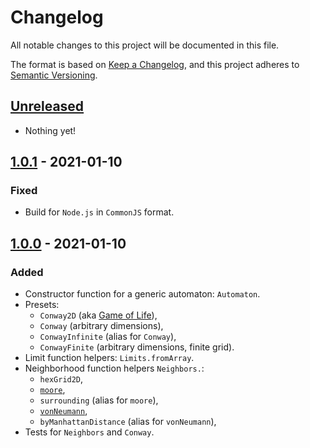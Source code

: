 # Changelog

All notable changes to this project will be documented in this file.

The format is based on [Keep a Changelog](https://keepachangelog.com/en/1.0.0/),
and this project adheres to [Semantic Versioning](https://semver.org/spec/v2.0.0.html).

## [Unreleased]

- Nothing yet!

## [1.0.1] - 2021-01-10

### Fixed

- Build for `Node.js` in `CommonJS` format.

## [1.0.0] - 2021-01-10

### Added

- Constructor function for a generic automaton: `Automaton`.
- Presets:
  - `Conway2D` (aka [Game of Life](https://en.wikipedia.org/wiki/Conway%27s_Game_of_Life)),
  - `Conway` (arbitrary dimensions),
  - `ConwayInfinite` (alias for `Conway`),
  - `ConwayFinite` (arbitrary dimensions, finite grid).
- Limit function helpers: `Limits.fromArray`.
- Neighborhood function helpers `Neighbors.`:
  - `hexGrid2D`,
  - [`moore`](https://en.wikipedia.org/wiki/Moore_neighborhood),
  - `surrounding` (alias for `moore`),
  - [`vonNeumann`](https://en.wikipedia.org/wiki/Von_Neumann_neighborhood),
  - `byManhattanDistance` (alias for `vonNeumann`),
- Tests for `Neighbors` and `Conway`.

[unreleased]: https://github.com/cascandaliato/cellular-automata/compare/v1.0.1...HEAD
[1.0.1]: https://github.com/cascandaliato/cellular-automata/releases/tag/v1.0.0...v1.0.1
[1.0.0]: https://github.com/cascandaliato/cellular-automata/releases/tag/v1.0.0
